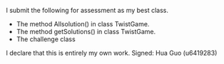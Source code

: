 I submit the following for assessment as my best class.

* The method Allsolution() in class TwistGame.
* The method getSolutions() in class TwistGame.
* The challenge class

I declare that this is entirely my own work.
Signed: Hua Guo (u6419283)
